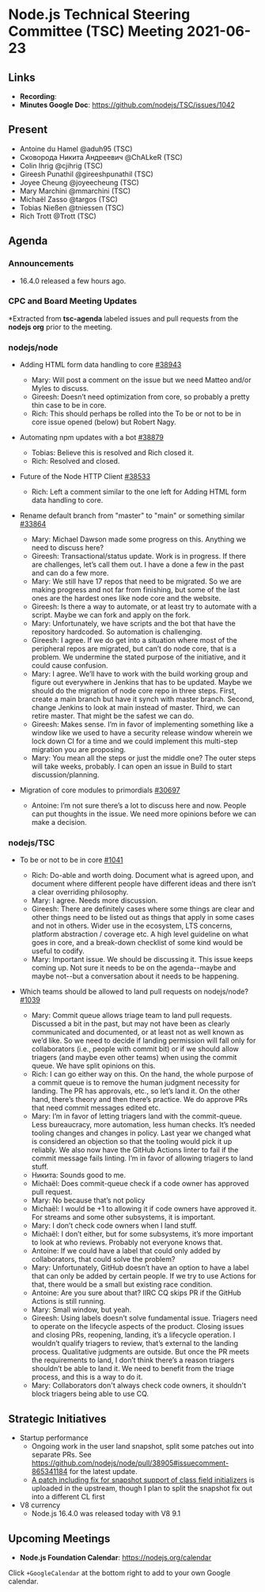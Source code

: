 # Node.js Technical Steering Committee (TSC) Meeting 2021-06-23

## Links

* **Recording**:  
* **Minutes Google Doc**: <https://github.com/nodejs/TSC/issues/1042>

## Present

* Antoine du Hamel @aduh95 (TSC)
* Сковорода Никита Андреевич @ChALkeR (TSC)
* Colin Ihrig @cjihrig (TSC)
* Gireesh Punathil @gireeshpunathil (TSC)
* Joyee Cheung @joyeecheung (TSC)
* Mary Marchini @mmarchini (TSC)
* Michaël Zasso @targos (TSC)
* Tobias Nießen @tniessen (TSC)
* Rich Trott @Trott (TSC)

## Agenda

### Announcements

* 16.4.0 released a few hours ago.

### CPC and Board Meeting Updates

*Extracted from **tsc-agenda** labeled issues and pull requests from the **nodejs org** prior to the meeting.

### nodejs/node

* Adding HTML form data handling to core [#38943](https://github.com/nodejs/node/issues/38943)
  * Mary: Will post a comment on the issue but we need Matteo and/or Myles to discuss.
  * Gireesh: Doesn’t need optimization from core, so probably a pretty thin case to be in core.
  * Rich: This should perhaps be rolled into the To be or not to be in core issue opened (below) but Robert Nagy.

* Automating npm updates with a bot [#38879](https://github.com/nodejs/node/issues/38879)
  * Tobias: Believe this is resolved and Rich closed it.
  * Rich: Resolved and closed.
* Future of the Node HTTP Client  [#38533](https://github.com/nodejs/node/issues/38533)
  * Rich: Left a comment similar to the one left for Adding HTML form data handling to core.

* Rename default branch from "master" to "main" or something similar [#33864](https://github.com/nodejs/node/issues/33864)
  * Mary: Michael Dawson made some progress on this. Anything we need to discuss here?
  * Gireesh: Transactional/status update. Work is in progress. If there are challenges, let’s call them out. I have a done a few in the past and can do a few more.
  * Mary: We still have 17 repos that need to be migrated. So we are making progress and not far from finishing, but some of the last ones are the hardest ones like node core and the website.
  * Gireesh: Is there a way to automate, or at least try to automate with a script. Maybe we can fork and apply on the fork.
  * Mary: Unfortunately, we have scripts and the bot that have the repository hardcoded. So automation is challenging.
  * Gireesh: I agree. If we do get into a situation where most of the peripheral repos are migrated, but can’t do node core, that is a problem. We undermine the stated purpose of the initiative, and it could cause confusion.
  * Mary: I agree. We’ll have to work with the build working group and figure out everywhere in Jenkins that has to be updated. Maybe we should do the migration of node core repo in three steps. First, create a main branch but have it synch with master branch. Second, change Jenkins to look at main instead of master. Third, we can retire master. That might be the safest we can do.
  * Gireesh: Makes sense. I’m in favor of implementing something like a window like we used to have a security release window wherein we lock down CI for a time and we could implement this multi-step migration you are proposing.
  * Mary: You mean all the steps or just the middle one? The outer steps will take weeks, probably. I can open an issue in Build to start discussion/planning.

* Migration of core modules to primordials [#30697](https://github.com/nodejs/node/issues/30697)
  * Antoine: I’m not sure there’s a lot to discuss here and now. People can put thoughts in the issue. We need more opinions before we can make a decision.

### nodejs/TSC

* To be or not to be in core [#1041](https://github.com/nodejs/TSC/issues/1041)
  * Rich: Do-able and worth doing. Document what is agreed upon, and document where different people have different ideas and there isn’t a clear overriding philosophy.
  * Mary: I agree. Needs more discussion.
  * Gireesh: There are definitely cases where some things are clear and other things need to be listed out as things that apply in some cases and not in others. Wider use in the ecosystem, LTS concerns, platform abstraction / coverage etc. A high level guideline on what goes in core, and a break-down checklist of some kind would be useful to codify.
  * Mary: Important issue. We should be discussing it. This issue keeps coming up. Not sure it needs to be on the agenda--maybe and maybe not--but a conversation about it needs to be happening.

* Which teams should be allowed to land pull requests on nodejs/node? [#1039](https://github.com/nodejs/TSC/issues/1039)
  * Mary: Commit queue allows triage team to land pull requests. Discussed a bit in the past, but may not have been as clearly communicated and documented, or at least not as well known as we’d like. So we need to decide if landing permission will fall only for collaborators (i.e., people with commit bit) or if we should allow triagers (and maybe even other teams) when using the commit queue. We have split opinions on this.
  * Rich: I can go either way on this. On the hand, the whole purpose of a commit queue is to remove the human judgment necessity for landing. The PR has approvals, etc., so let’s land it. On the other hand, there’s theory and then there’s practice. We do approve PRs that need commit messages edited etc.
  * Mary: I’m in favor of letting triagers land with the commit-queue. Less bureaucracy, more automation, less human checks. It’s needed tooling changes and changes in policy. Last year we changed what is considered an objection so that the tooling would pick it up reliably. We also now have the GitHub Actions linter to fail if the commit message fails linting. I’m in favor of allowing triagers to land stuff.
  * Никита: Sounds good to me.
  * Michaël: Does commit-queue check if a code owner has approved pull request.
  * Mary: No because that’s not policy
  * Michaël: I would be +1 to allowing it if code owners have approved it. For streams and some other subsystems, it is important.
  * Mary: I don’t check code owners when I land stuff.
  * Michaël: I don’t either, but for some subsystems, it’s more important to look at who reviews. Probably not everyone knows that.
  * Antoine: If we could have a label that could only added by collaborators, that could solve the problem?
  * Mary: Unfortunately, GitHub doesn’t have an option to have a label that can only be added by certain people. If we try to use Actions for that, there would be a small but existing race condition.
  * Antoine: Are you sure about that? IIRC CQ skips PR if the GitHub Actions is still running.
  * Mary: Small window, but yeah.
  * Gireesh: Using labels doesn’t solve fundamental issue. Triagers need to operate on the lifecycle aspects of the product. Closing issues and closing PRs, reopening, landing, it’s a lifecycle operation. I wouldn’t qualify triagers to review, that’s external to the landing process. Qualitative judgments are outside. But once the PR meets the requirements to land, I don’t think there’s a reason triagers shouldn’t be able to land it. We need to benefit from the triage process, and this is a way to do it.
  * Mary: Collaborators don't always check code owners, it shouldn't block triagers being able to use CQ.

## Strategic Initiatives

* Startup performance
  * Ongoing work in the user land snapshot, split some patches out into separate PRs. See <https://github.com/nodejs/node/pull/38905#issuecomment-865341184> for the latest update.
  * [A patch including fix for snapshot support of class field initializers](https://chromium-review.googlesource.com/c/v8/v8/+/2944249) is uploaded in the upstream, though I plan to split the snapshot fix out into a different CL first
* V8 currency
  * Node.js 16.4.0 was released today with V8 9.1

## Upcoming Meetings

* **Node.js Foundation Calendar**: <https://nodejs.org/calendar>

Click `+GoogleCalendar` at the bottom right to add to your own Google calendar.
